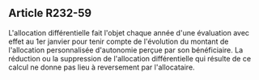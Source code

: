 ## Article R232-59

L'allocation différentielle fait l'objet chaque année d'une évaluation avec effet au 1er janvier pour tenir
compte de l'évolution du montant de l'allocation personnalisée d'autonomie perçue par son bénéficiaire.
La réduction ou la suppression de l'allocation différentielle qui résulte de ce calcul ne donne pas lieu à
reversement par l'allocataire.

